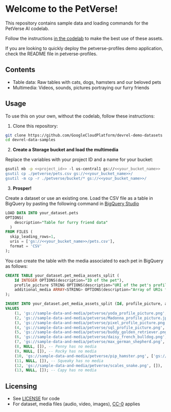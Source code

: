 #   Welcome to the PetVerse!

This repository contains sample data and loading commands for the PetVerse AI codelab.

Follow the instructions [in the codelab](https://codelabs.developers.google.com/devsite/codelabs/petverse_multimodal) to make the best use of these assets.

If you are looking to quickly deploy the petverse-profiles demo application, check the README file in petverse-profiles.

## Contents

- Table data: Raw tables with cats, dogs, hamsters and our beloved pets
- Multimedia: Videos, sounds, pictures portraying our furry friends

## Usage

To use this on your own, without the codelab, follow these instructions:

1. Clone this repository:

```bash
git clone https://github.com/GoogleCloudPlatform/devrel-demo-datasets
cd devrel-data-samples
```


2. **Create a Storage bucket and load the multimedia**

Replace the variables with your project ID and a name for your bucket:

```bash
gsutil mb -p <<project_id>> -l us-central1 gs://<<your_bucket_name>>
gsutil cp ./petverse/pets.csv gs://<<your_bucket_name>>/
gsutil -m cp -r ./petverse/bucket/* gs://<<your_bucket_name>>/
 ```

3. **Prosper!**

Create a dataset or use an existing one. Load the CSV file as a table in BigQuery by pasting the following command in [BigQuery Studio](https://console.cloud.google.com/bigquery)

```sql
LOAD DATA INTO your_dataset.pets
OPTIONS(
    description="Table for furry friend data"
  )
FROM FILES (
  skip_leading_rows=1,
  uris = ['gs://<<your_bucket_name>>/pets.csv'],
  format = 'CSV'
);
```


You can create the table with the media associated to each pet in BigQuery as follows:

```sql
CREATE TABLE your_dataset.pet_media_assets_split (
    Id INTEGER OPTIONS(description="ID of the pet"),
    profile_picture STRING OPTIONS(description="URI of the pet's profile picture"),
    additional_media ARRAY<STRING> OPTIONS(description="Array of URIs for additional media associated with the pet")
);

INSERT INTO your_dataset.pet_media_assets_split (Id, profile_picture, additional_media)
VALUES
    (1, 'gs://sample-data-and-media/petverse/yoda_profile_picture.png', ['gs://sample-data-and-media/petverse/additional_media/Yoda_asks_for_cuddles.mp4']),
    (2, 'gs://sample-data-and-media/petverse/Madonna_profile_picture.jpg', ['gs://sample-data-and-media/petverse/additional_media/Madonna_description.wav']),
    (3, 'gs://sample-data-and-media/petverse/pixel_profile_picture.png', ['gs://sample-data-and-media/petverse/additional_media/pixel thug life.mp4', 'gs://sample-data-and-media/petverse/additional_media/pixel_description.wav']),
    (4, 'gs://sample-data-and-media/petverse/sql_profile_picture.png', ['gs://sample-data-and-media/petverse/additional_media/SQL_description.wav', 'gs://sample-data-and-media/petverse/additional_media/SQL_favorite_toy.mp4']),
    (5, 'gs://sample-data-and-media/petverse/buddy_golden_retriever.png', []),
    (6, 'gs://sample-data-and-media/petverse/daisy_french_bulldog.png', []),
    (7, 'gs://sample-data-and-media/petverse/max_german_shepherd.png', ['gs://sample-data-and-media/petverse/additional_media/max_description_tells_jokes.mp4']),
    (8, NULL, []), -- Penny has no media
    (9, NULL, []), -- Rocky has no media
    (10, 'gs://sample-data-and-media/petverse/pip_hamster.png', ['gs://sample-data-and-media/petverse/additional_media/pip_Hamster_Wheel_Video_Generated.mp4']),
    (11, NULL, []), -- Squeaky has no media
    (12, 'gs://sample-data-and-media/petverse/scales_snake.png', []),
    (13, NULL, []); -- Capy has no media
```

## Licensing

* See [LICENSE](LICENSE) for code
* For dataset, media files (audio, video, images), [CC-0](https://creativecommons.org/public-domain/cc0/) applies